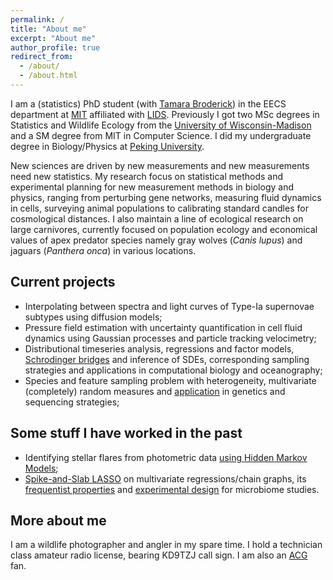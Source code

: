 ```yaml
---
permalink: /
title: "About me"
excerpt: "About me"
author_profile: true
redirect_from:
  - /about/
  - /about.html
---
```


I am a (statistics) PhD student (with [Tamara Broderick](https://tamarabroderick.com/)) in the EECS department at [MIT](https://web.mit.edu/) affiliated with [LIDS](https://lids.mit.edu/). Previously I got two MSc degrees in Statistics and Wildlife Ecology from the [University of Wisconsin-Madison](https://www.wisc.edu/) and a SM degree from MIT in Computer Science. I did my undergraduate degree in Biology/Physics at [Peking University](http://english.pku.edu.cn). 

New sciences are driven by new measurements and new measurements need new statistics. My research focus on statistical methods and experimental planning for new measurement methods in biology and physics, ranging from perturbing gene networks, measuring fluid dynamics in cells, surveying animal populations to calibrating standard candles for cosmological distances. I also maintain a line of ecological research on large carnivores, currently focused on population ecology and economical values of apex predator species namely gray wolves (*Canis lupus*) and jaguars (*Panthera onca*) in various locations. 


## Current projects
- Interpolating between spectra and light curves of Type-Ia supernovae subtypes using diffusion models; 
- Pressure field estimation with uncertainty quantification in cell fluid dynamics using Gaussian processes and particle tracking velocimetry;
- Distributional timeseries analysis, regressions and factor models, [Schrodinger bridges](https://openreview.net/forum?id=7UqA6WjwTO) and inference of SDEs, corresponding sampling strategies and applications in computational biology and oceanography;
- Species and feature sampling problem with heterogeneity, multivariate (completely) random measures and [application](https://arxiv.org/abs/2403.02154) in genetics and sequencing strategies;


## Some stuff I have worked in the past
- Identifying stellar flares from photometric data [using Hidden Markov Models](https://arxiv.org/abs/2404.13145);
- [Spike-and-Slab LASSO](https://projecteuclid.org/journals/bayesian-analysis/volume--1/issue--1/Estimating-Sparse-Direct-Effects-in-Multivariate-Regression-With-the-Spike/10.1214/24-BA1430.full) on multivariate regressions/chain graphs, its [frequentist properties](https://arxiv.org/abs/2209.04389) and [experimental design](https://link.springer.com/article/10.1007/s13253-024-00621-1) for microbiome studies.




## More about me
I am a wildlife photographer and angler in my spare time. I hold a technician class amateur radio license, bearing KD9TZJ call sign. I am also an [ACG](https://en.wikipedia.org/wiki/ACG_(subculture)) fan. 
